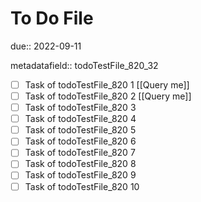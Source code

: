 # To Do File

due:: 2022-09-11

metadatafield:: todoTestFile_820_32

- [ ] Task of todoTestFile_820 1 [[Query me]]
- [ ] Task of todoTestFile_820 2 [[Query me]]
- [ ] Task of todoTestFile_820 3
- [ ] Task of todoTestFile_820 4
- [ ] Task of todoTestFile_820 5
- [ ] Task of todoTestFile_820 6
- [ ] Task of todoTestFile_820 7
- [ ] Task of todoTestFile_820 8
- [ ] Task of todoTestFile_820 9
- [ ] Task of todoTestFile_820 10